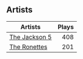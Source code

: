 ## Artists
Artists | Plays 
----- | -----: 
[The Jackson 5](/artists/the-jackson-5-35053) | 408
[The Ronettes](/artists/the-ronettes-89545) | 201

